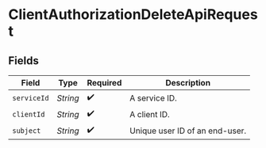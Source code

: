 # ClientAuthorizationDeleteApiRequest


## Fields

| Field                           | Type                            | Required                        | Description                     |
| ------------------------------- | ------------------------------- | ------------------------------- | ------------------------------- |
| `serviceId`                     | *String*                        | :heavy_check_mark:              | A service ID.                   |
| `clientId`                      | *String*                        | :heavy_check_mark:              | A client ID.<br/>               |
| `subject`                       | *String*                        | :heavy_check_mark:              | Unique user ID of an end-user.<br/> |